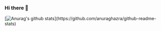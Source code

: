 ### Hi there 👋

[![Anurag's github stats](https://github-readme-stats.vercel.app/api?username=mental-block&show_icons=true&theme=dark&count_private=true&title_color="#18CAE6")](https://github.com/anuraghazra/github-readme-stats)

<!--
**Mental-Block/Mental-Block** is a ✨ _special_ ✨ repository because its `README.md` (this file) appears on your GitHub profile.

Here are some ideas to get you started:

- 🔭 I’m currently working on ...
- 🌱 I’m currently learning ...
- 👯 I’m looking to collaborate on ...
- 🤔 I’m looking for help with ...
- 💬 Ask me about ...
- 📫 How to reach me: ...
- 😄 Pronouns: ...
- ⚡ Fun fact: ...
-->
